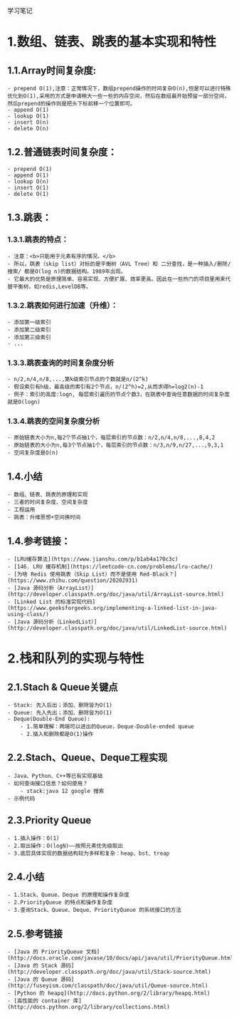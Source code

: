 学习笔记
# 1.数组、链表、跳表的基本实现和特性
## 1.1.Array时间复杂度:
	- prepend O(1),注意：正常情况下，数组prepend操作的时间复杂O(n),但是可以进行特殊优化到O(1),采用的方式是申请稍大一些一些的内存空间，然后在数组最开始预留一部分空间，然后prepend的操作则是把头下标前移一个位置即可。
	- append O(1)
	- lookup O(1)
	- insert O(n)
	- delete O(n)
## 1.2.普通链表时间复杂度：
	- prepend O(1)
	- append O(1)
	- lookup O(n)
	- insert O(1)
	- delete O(1)
## 1.3.跳表：
### 1.3.1.跳表的特点：
	- 注意：<b>只能用于元素有序的情况。</b>
	- 所以，跳表（skip list）对标的是平衡树（AVL Tree）和 二分查找，是一种插入/删除/搜索/ 都是O(log n)的数据结构。1989年出现。
	- 它最大的优势是原理简单、容易实现、方便扩展、效率更高。因此在一些热门的项目里用来代替平衡树，如redis,LevelDB等。
### 1.3.2.跳表如何进行加速（升维）：
	- 添加第一级索引
	- 添加第二级索引
	- 添加第三级索引
	- ...
### 1.3.3.跳表查询的时间复杂度分析
	- n/2,n/4,n/8,...,第k级索引节点的个数就是n/(2^k)
	- 假设索引有h级，最高级的索引有2个节点，n/(2^h)=2,从而求得h=log2(n)-1
	- 例子：索引的高度:logn, 每层索引遍历的节点个数3，在跳表中查询任意数据的时间复杂度就是O(logn)
### 1.3.4.跳表的空间复杂度分析
	- 原始链表大小为n,每2个节点抽1个，每层索引的节点数：n/2,n/4,n/8,...,8,4,2
	- 原始链表的大小为n,每3个节点抽1个，每层索引的节点数：n/3,n/9,n/27,...,9,3,1
	- 空间复杂度是O(n)
## 1.4.小结
	- 数组、链表、跳表的原理和实现
	- 三者的时间复杂度、空间复杂度
	- 工程运用
	- 跳表：升维思想+空间换时间
## 1.4.参考链接：
	- [LRU缓存算法](https://www.jianshu.com/p/b1ab4a170c3c)
	- [146. LRU 缓存机制](https://leetcode-cn.com/problems/lru-cache/)
	- [为啥 Redis 使用跳表（Skip List）而不是使用 Red-Black？](https://www.zhihu.com/question/20202931)
	- [Java 源码分析（ArrayList）](http://developer.classpath.org/doc/java/util/ArrayList-source.html)
	- [Linked List 的标准实现代码](https://www.geeksforgeeks.org/implementing-a-linked-list-in-java-using-class/)
	- [Java 源码分析（LinkedList）](http://developer.classpath.org/doc/java/util/LinkedList-source.html)


# 2.栈和队列的实现与特性
## 2.1.Stach & Queue关键点
	- Stack: 先入后出；添加、删除皆为O(1)
	- Queue: 先入先出；添加、删除皆为O(1)
	- Deque(Double-End Queue):
		- 1.简单理解：两端可以进出的Queue，Deque-Double-ended queue
		- 2.插入和删除都是O(1)操作
## 2.2.Stach、Queue、Deque工程实现
	- Java、Python、C++等已有实现基础
	- 如何查询接口信息？如何使用？
		- stack:java 12 google 搜索
	- 示例代码
## 2.3.Priority Queue
	- 1.插入操作：O(1)
	- 2.取出操作：O(logN)——按照元素优先级取出
	- 3.底层具体实现的数据结构较为多样和复杂：heap、bst、treap
## 2.4.小结
	- 1.Stack、Queue、Deque 的原理和操作复杂度
	- 2.PriorityQueue 的特点和操作复杂度
	- 3.查询Stack、Queue、Deque、PriorityQueue 的系统接口的方法
## 2.5.参考链接
	- [Java 的 PriorityQueue 文档](http://docs.oracle.com/javase/10/docs/api/java/util/PriorityQueue.html)
	- [Java 的 Stack 源码](http://developer.classpath.org/doc/java/util/Stack-source.html)
	- [Java 的 Queue 源码](http://fuseyism.com/classpath/doc/java/util/Queue-source.html)
	- [Python 的 heapq](http://docs.python.org/2/library/heapq.html)
	- [高性能的 container 库](http://docs.python.org/2/library/collections.html)
